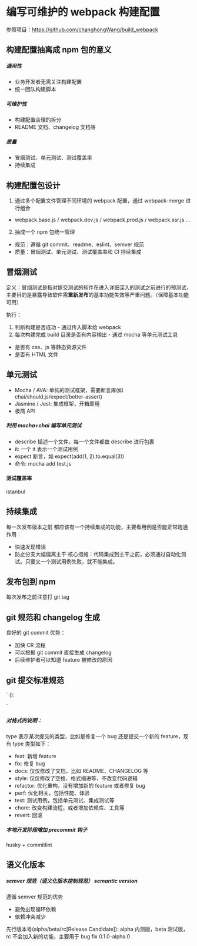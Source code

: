 # 编写可维护的 webpack 构建配置

参照项目：https://github.com/changhongWang/build_webpack

## 构建配置抽离成 npm 包的意义

##### 通用性

- 业务开发者无需关注构建配置
- 统一团队构建脚本

##### 可维护性

- 构建配置合理的拆分
- README 文档、changelog 文档等

##### 质量

- 冒烟测试、单元测试、测试覆盖率
- 持续集成

## 构建配置包设计

1. 通过多个配置文件管理不同环境的 webpack 配置，通过 webpack-merge 进行组合

- webpack.base.js / webpack.dev.js / webpack.prod.js / webpack.ssr.js ...

2. 抽成一个 npm 包统一管理

- 规范：遵循 git commit、readme、eslint、semver 规范
- 质量：冒烟测试、单元测试、测试覆盖率和 CI 持续集成

## 冒烟测试

定义：冒烟测试是指对提交测试的软件在进入详细深入的测试之前进行的预测试，主要目的是暴露导致软件需**重新发布**的基本功能失效等严重问题。（保障基本功能可用）

执行：

1. 判断构建是否成功 - 通过传入脚本给 webpack
2. 每次构建完成 build 目录是否有内容输出 - 通过 mocha 等单元测试工具

- 是否有 css、js 等静态资源文件
- 是否有 HTML 文件

## 单元测试

- Mocha / AVA: 单纯的测试框架，需要断言库(如 chai/should.js/expect/better-assert)
- Jasmine / Jest: 集成框架，开箱即用
- 极简 API

##### 利用 mocha+chai 编写单元测试

- describe 描述一个文件，每一个文件都由 describe 进行包裹
- it: 一个 it 表示一个测试用例
- expect 断言，如 expect(add(1, 2).to.equal(3))
- 命令: mocha add test.js

#### 测试覆盖率

istanbul

## 持续集成

每一次发布版本之前 都应该有一个持续集成的功能，主要看用例是否能正常跑通
作用：

- 快速发现错误
- 防止分支大幅偏离主干
  核心措施：代码集成到主干之前，必须通过自动化测试。只要又一个测试用例失败，就不能集成。

## 发布包到 npm

每次发布之前注意打 git tag

## git 规范和 changelog 生成

良好的 git commit 优势：

- 加快 CR 流程
- 可以根据 git commit 直接生成 changelog
- 后续维护者可以知道 feature 被修改的原因

## git 提交标准规范

`
<type>(<scope>): <subject>
<BLANK LINE>

<body>
<BLANK LINE>
<footer>
`

##### 对格式的说明：

type 表示某次提交的类型，比如是修复一个 bug 还是提交一个新的 feature，现有 type 类型如下：

- feat: 新增 feature
- fix: 修复 bug
- docs: 仅仅修改了文档，比如 README、CHANGELOG 等
- style: 仅仅修改了空格、格式缩进等，不改变代码逻辑
- refactor: 优化重构，没有增加新的 feature 或者修复 bug
- perf: 优化相关，包括性能、体验
- test: 测试用例，包括单元测试、集成测试等
- chore: 改变构建流程，或者增加依赖库、工具等
- revert: 回滚

##### 本地开发阶段增加 precommit 钩子

husky + commitlint

## 语义化版本

##### semver 规范（语义化版本控制规范） semantic version

遵循 semver 规范的优势

- 避免出现循环依赖
- 依赖冲突减少

先行版本号(alpha/beta/rc[Release Candidate]): alpha 内测版，beta 测试版，rc 不会加入新的功能，主要用于 bug fix
0.1.0-alpha.0
